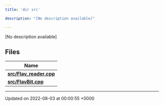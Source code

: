 ```yaml
---
title: 'dir src'

description: "[No description available]"

---
```







[No description available]

## Files

| Name           |
| -------------- |
| **[src/Flav_reader.cpp](/documentation/code/gambit_sphinx/files/flav__reader_8cpp/#file-flav-reader.cpp)**  |
| **[src/FlavBit.cpp](/documentation/code/gambit_sphinx/files/flavbit_8cpp/#file-flavbit.cpp)**  |






-------------------------------

Updated on 2022-08-03 at 00:00:55 +0000
